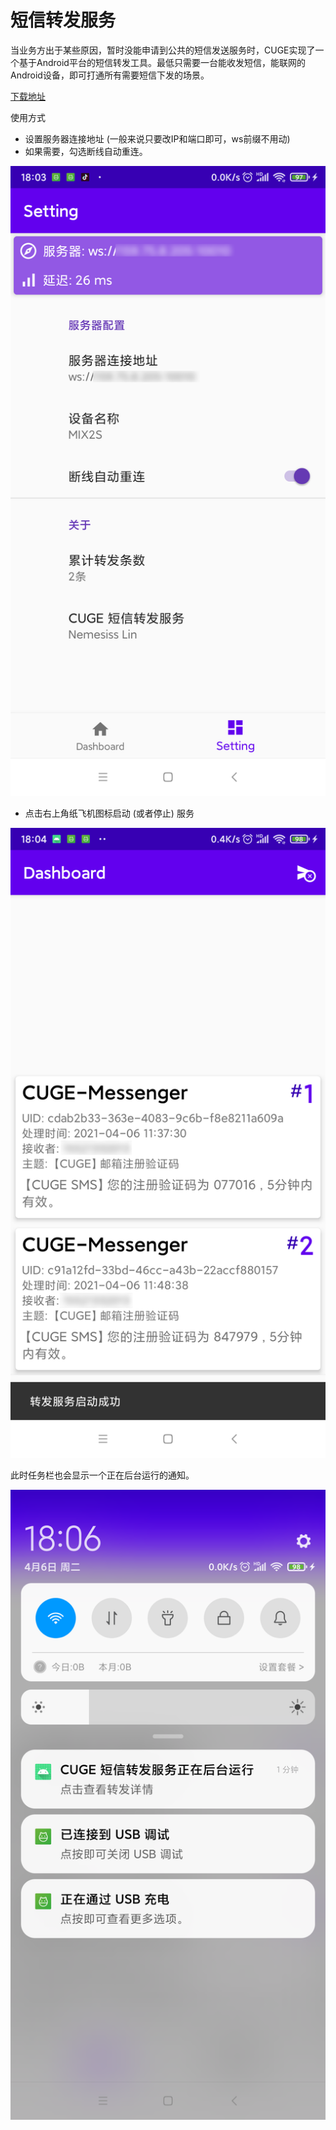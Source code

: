 # 短信转发服务

当业务方出于某些原因，暂时没能申请到公共的短信发送服务时，CUGE实现了一个基于Android平台的短信转发工具。最低只需要一台能收发短信，能联网的Android设备，即可打通所有需要短信下发的场景。

[下载地址](https://nemesiss-1255798866.cos.ap-guangzhou.myqcloud.com/CUGE/MessengerRelayer.apk)

使用方式

* 设置服务器连接地址 (一般来说只要改IP和端口即可，ws前缀不用动)
* 如果需要，勾选断线自动重连。

![setting](messenger.assets/setting.png)

* 点击右上角纸飞机图标启动 (或者停止) 服务

![main](messenger.assets/main.png)

此时任务栏也会显示一个正在后台运行的通知。

![taskbar](messenger.assets/taskbar.png)